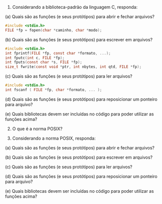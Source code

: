1. Considerando a biblioteca-padrão da linguagem C, responda:

(a) Quais são as funções (e seus protótipos) para abrir e fechar arquivos?  
```C
#include <stdio.h>
FILE *fp = fopen(char *caminho, char *modo);
```

(b) Quais são as funções (e seus protótipos) para escrever em arquivos?  
```C
#include <stdio.h>
int fprintf(FILE *fp, const char *formato, ...);
int fputc(int c, FILE *fp);
int fputs(const char *s, FILE *fp);
size_t fwrite(const void *ptr, int nbytes, int qtd, FILE *fp);
```

(c) Quais são as funções (e seus protótipos) para ler arquivos?  
```C
#include <stdio.h>
int fscanf ( FILE *fp, char *formato, ... );
```

(d) Quais são as funções (e seus protótipos) para reposicionar um ponteiro para arquivo?

(e) Quais bibliotecas devem ser incluídas no código para poder utilizar as funções acima?

2. O que é a norma POSIX?

3. Considerando a norma POSIX, responda:

(a) Quais são as funções (e seus protótipos) para abrir e fechar arquivos?

(b) Quais são as funções (e seus protótipos) para escrever em arquivos?

(c) Quais são as funções (e seus protótipos) para ler arquivos?

(d) Quais são as funções (e seus protótipos) para reposicionar um ponteiro para arquivo?

(e) Quais bibliotecas devem ser incluídas no código para poder utilizar as funções acima?
